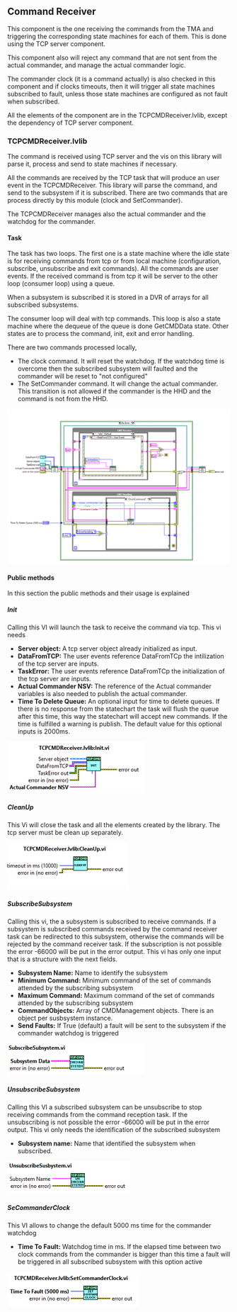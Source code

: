 ## Command Receiver

This component is the one receiving the commands from the TMA and triggering the corresponding state machines for each of them. This is done using the TCP server component.

This component also will reject any command that are not sent from the actual commander, and manage the actual commander logic.

The commander clock (it is a command actually) is also checked in this component and if clocks timeouts, then it will trigger all state machines subscribed to fault, unless those state machines are configured as not fault when subscribed.

All the elements of the component are in the TCPCMDReceiver.lvlib, except the dependency of TCP server component.

### TCPCMDReceiver.lvlib

The command is received using TCP server and the vis on this library will parse it, process and send to state machines if necessary.

All the commands are received by the TCP task that will produce an user event in the TCPCMDReceiver. This library will parse the command, and send to the subsystem if it is subscribed. There are two commands that are process directly by this module (clock and SetCommander).

The TCPCMDReceiver manages also the actual commander and the watchdog for the commander.

#### Task
The task has two loops. The first one is a state machine where the idle state is for receiving commands from tcp or from local machine (configuration, subscribe, unsubscribe and exit commands). All the commands are user events. If the received command is from tcp it will be server to the other loop (consumer loop) using a queue.

When a subsystem is subscribed it is stored in a DVR of arrays for all subscribed subsystems.

The consumer loop will deal with tcp commands. This loop is also a state machine where the dequeue of the queue is done GetCMDData state. Other states are to process the command, init, exit and error handling.

There are two commands processed locally, 
* The clock command. It will reset the watchdog. If the watchdog time is overcome then the subscribed subsystem will faulted and the commander will be reset to "not configured"
* The SetCommander command. It will change the actual commander. This transition is not allowed if the commander is the HHD and the command is not from the HHD.

![TcpCmdReceiverTask.vi\label{TcpCmdReceiverTask}](../Resources/figures/TcpCmdReceiverTask.PNG)


#### Public methods
In this section the public methods and their usage is explained

##### Init
Calling this VI will launch the task to receive the command via tcp. This vi needs 
* **Server object:** A tcp server object already initialized as input. 
* **DataFromTCP:** The user events reference DataFromTCp the intilization of the tcp server are inputs. 
* **TaskError:** The user events reference DataFromTCp the initialization of the tcp server are inputs.
* **Actual Commander NSV:** The reference of the Actual commander variables is also needed to publish the actual commander.
* **Time To Delete Queue:** An optional input for time to delete queues. If there is no response from the statechart the task will flush the queue after this time, this way the statechart will accept new commands. If the time is fulfilled a warning is publish. The default value for this optional inputs is 2000ms.

![TcpCmdReceiverInit.vi\label{TcpCmdReceiverInit}](../Resources/figures/TcpCmdReceiverInit.PNG)


##### CleanUp
This Vi will close the task and all the elements created by the library. The tcp server must be clean up separately.

![TcpCmdReceiverCleanup.vi\label{TcpCmdReceiverCleanup}](../Resources/figures/TcpCmdReceiverCleanup.PNG)


##### SubscribeSubsystem
Calling this vi, the a subsystem is subscribed to receive commands. If a subsystem is subscribed commands received by the command receiver task can be redirected to this subsystem, otherwise the commands will be rejected by the command receiver task. If the subscription is not possible the error -66000 will be put in the error output.
This vi has only one input that is a structure with the next fields.

* **Subsystem Name:** Name to identify the subsystem
* **Minimum Command:** Minimum command of the set of commands attended by the subscribing subsystem
* **Maximum Command:** Maximum command of the set of commands attended by the subscribing subsystem
* **CommandObjects:** Array of CMDManagement objects. There is an object per susbsystem instance.
* **Send Faults:** If True (default) a fault will be sent to the subsystem if the commander watchdog is triggered

![TcpCmdReceiverSubscribe.vi\label{TcpCmdReceiverSubscribe}](../Resources/figures/TcpCmdReceiverSubscribe.PNG)


##### UnsubscribeSubsystem
Calling this VI a subscribed subsystem can be unsubscribe to stop receiving commands from the command reception task. If the unsubscribing is not possible the error -66000 will be put in the error output.
This vi only needs the identification of the subscribed subsystem
* **Subsystem name:** Name that identified the subsystem when subscribed.

![TcpCmdReceiverUnsubscribe.vi\label{TcpCmdReceiverUnsubscribe}](../Resources/figures/TcpCmdReceiverUnsubscribe.PNG)

##### SeCommanderClock
This VI allows to change the default 5000 ms time for the commander watchdog

* **Time To Fault:** Watchdog time in ms. If the elapsed time between two clock commands from the commander is bigger than this time a fault will be triggered in all subscribed subsystem with this option active

![TcpCmdReceiverClock.vi\label{TcpCmdReceiverClock}](../Resources/figures/TcpCmdReceiverClock.PNG)


